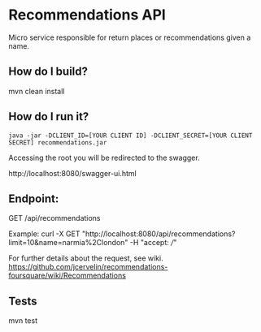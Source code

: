 # Recommendations API

Micro service responsible for return places or recommendations given a name.

## How do I build?
mvn clean install

## How do I run it?
```Shell
java -jar -DCLIENT_ID=[YOUR CLIENT ID] -DCLIENT_SECRET=[YOUR CLIENT SECRET] recommendations.jar
```

Accessing the root you will be redirected to the swagger.

http://localhost:8080/swagger-ui.html

## Endpoint:
GET /api/recommendations

Example:
curl -X GET "http://localhost:8080/api/recommendations?limit=10&name=narmia%2Clondon" -H "accept: */*"

For further details about the request, see wiki. https://github.com/jcervelin/recommendations-foursquare/wiki/Recommendations

## Tests
mvn test
